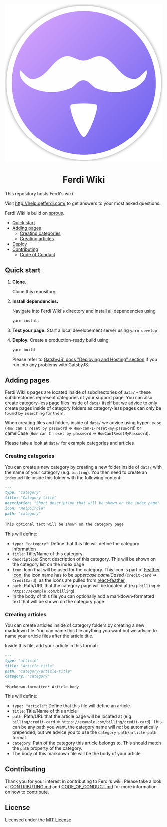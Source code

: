 <p align="center">
  <img alt="Ferdi Wiki" src="src/images/icon.png" />
</p>
<h1 align="center">
  Ferdi Wiki
</h1>

This repository hosts Ferdi's wiki.

Visit <http://help.getferdi.com/> to get answers to your most asked questions.

Ferdi Wiki is build on [sprous](https://github.com/vantezzen/sprous).

- [Quick start](#quick-start)
- [Adding pages](#adding-pages)
  - [Creating categories](#creating-categories)
  - [Creating articles](#creating-articles)
- [Deploy](#deploy)
- [Contributing](#contributing)
  - [Code of Conduct](#code-of-conduct)

## Quick start

1.  **Clone.**

    Clone this repository.

2.  **Install dependencies.**

    Navigate into Ferdi Wiki's directory and install all dependencies using
    ```bash
    yarn install
    ```
3. **Test your page.**
    Start a local developement server using `yarn develop`
4. **Deploy.**
    Create a production-ready build using
    ```bash
    yarn build
    ```
    Please refer to [GatsbyJS' docs "Deploying and Hosting" section](https://www.gatsbyjs.org/docs/deploying-and-hosting/) if you run into any problems with GatsbyJS.

## Adding pages
Ferdi Wiki's pages are located inside of subdirectories of `data/` - these subdirectories represent categories of your support page. 
You can also create category-less page files inside of `data/` itself but we advice to only create pages inside of category folders as category-less pages can only be found by searching for them.

When creating files and folders inside of `data/` we advice using hypen-case (`How can I reset by password` => `How-can-I-reset-my-password`) or camelCase (`How can I reset by password` => `HowCanIResetMyPassword`).

Please take a look at `data/` for example categories and articles

### Creating categories
You can create a new category by creating a new folder inside of `data/` with the name of your category (e.g. `billing`). 
You then need to create an `index.md` file inside this folder with the following content:
```md
---
type: "category"
title: "Category title"
description: "Short description that will be shown on the index page"
icon: "HelpCircle"
path: "category"
---
This optional text will be shown on the category page
```
This will define:
- `type: "category"`: Define that this file will define the category information
- `title`: Title/Name of this category
- `description`: Short description of this category. This will be shown on the category list on the index page
- `icon`: Icon that will be used for the category. This icon is part of [Feather Icon](https://feathericons.com/), the icon name has to be *uppercase camelCased* (`credit-card` => `CreditCard`), as the icons are pulled from [react-feather](https://github.com/feathericons/react-feather)
- `path`: Path/URL that the category page will be located at (e.g. `billing` => `https://example.com/billing`)
- In the body of this file you can optionally add a markdown-formatted text that will be shown on the category page

### Creating articles
You can create articles inside of category folders by creating a new markdown file. You can name this file anything you want but we advice to name your article files after the article title.

Inside this file, add your article in this format:
```md
---
type: "article"
title: "Article title"
path: "category/article-title"
category: "category"
---
*Markdown-formatted* Article body
```
This will define:
- `type: "article"`: Define that this file will define an article
- `title`: Title/Name of this article
- `path`: Path/URL that the article page will be located at (e.g. `billing/credit-card` => `https://example.com/billing/credit-card`). This can be any path you want, the category name will *not* be automatically prepended, but we advice you to use the `category-path/article-path` format.
- `category`: Path of the category this article belongs to. This should match the `path` property of the category.
- The body of this markdown file will be the body of your article

## Contributing
Thank you for your interest in contributing to Ferdi's wiki. Please take a look at [CONTRIBUTING.md](CONTRIBUTING.md) and [CODE_OF_CONDUCT.md](CODE_OF_CONDUCT.md) for more information on how to contribute.

## License
Licensed under the [MIT License](license.md)